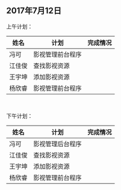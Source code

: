## 2017年7月12日

上午计划：

姓名 | 计划 | 完成情况
----|------|----
冯可 |  影视管理前台程序 | 
江佳俊 | 查找影视资源| 
王宇坤 | 添加影视资源 |
杨欣睿 | 影视管理前台程序 | 
<br/>

下午计划：  

姓名 | 计划 | 完成情况
----|------|----
冯可 |  影视管理后台程序 |
江佳俊 |查找影视资源| 
王宇坤 | 添加影视资源 | 
杨欣睿 | 影视管理前台程序| 
